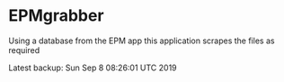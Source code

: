 # EPMgrabber
Using a database from the EPM app this application scrapes the files as required


Latest backup: Sun Sep 8 08:26:01 UTC 2019
